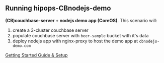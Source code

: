 ## Running hipops-CBnodejs-demo
**(CB)couchbase-server + nodejs demo app (CoreOS)**.
This scenario will:
1. create a 3-cluster couchbase server
2. populate couchbase server with `beer-sample` bucket with it's data
3. deploy nodejs app with nginx-proxy to host the demo app at `cbnodejs-demo.com`

[Getting Started Guide & Setup](https://github.com/aminjam/hipops/wiki/Getting-Started#running-hipops-cbnodejs-demo)
